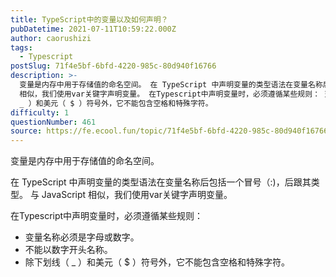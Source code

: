 ```yaml
---
title: TypeScript中的变量以及如何声明？
pubDatetime: 2021-07-11T10:59:22.000Z
author: caorushizi
tags:
  - Typescript
postSlug: 71f4e5bf-6bfd-4220-985c-80d940f16766
description: >-
  变量是内存中用于存储值的命名空间。 在 TypeScript 中声明变量的类型语法在变量名称后包括一个冒号（:)，后跟其类型。 与 JavaScript
  相似，我们使用var关键字声明变量。 在Typescript中声明变量时，必须遵循某些规则： 变量名称必须是字母或数字。 不能以数字开头名称。 除下划线（
  _ ）和美元（ $ ）符号外，它不能包含空格和特殊字符。
difficulty: 1
questionNumber: 461
source: https://fe.ecool.fun/topic/71f4e5bf-6bfd-4220-985c-80d940f16766
---
```


变量是内存中用于存储值的命名空间。

在 TypeScript 中声明变量的类型语法在变量名称后包括一个冒号（:)，后跟其类型。 与 JavaScript 相似，我们使用var关键字声明变量。

在Typescript中声明变量时，必须遵循某些规则：

- 变量名称必须是字母或数字。
- 不能以数字开头名称。
- 除下划线（ \_ ）和美元（ $ ）符号外，它不能包含空格和特殊字符。
